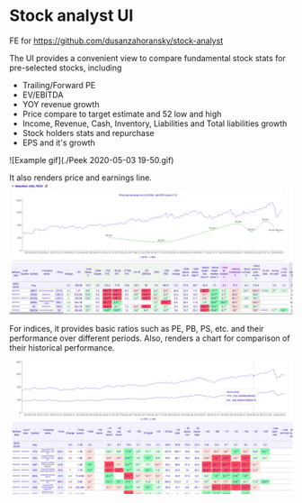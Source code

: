 # Stock analyst UI

FE for https://github.com/dusanzahoransky/stock-analyst

The UI provides a convenient view to compare fundamental stock stats for pre-selected stocks, including
 * Trailing/Forward PE
 * EV/EBITDA
 * YOY revenue growth
 * Price compare to target estimate and 52 low and high
 * Income, Revenue, Cash, Inventory, Liabilities and Total liabilities growth
 * Stock holders stats and repurchase
 * EPS and it's growth
 
![Example gif](./Peek 2020-05-03 19-50.gif)
 
It also renders price and earnings line.
![Example screenshot](./Selection_038.png)

For indices, it provides basic ratios such as PE, PB, PS, etc. and their performance over different periods. Also, renders a chart for comparison of their historical performance.

![Example screenshot](./Selection_055.png)

